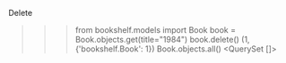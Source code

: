 Delete
>>> from bookshelf.models import Book
>>> book = Book.objects.get(title="1984")
>>> book.delete()
(1, {'bookshelf.Book': 1})
>>> Book.objects.all()
<QuerySet []>